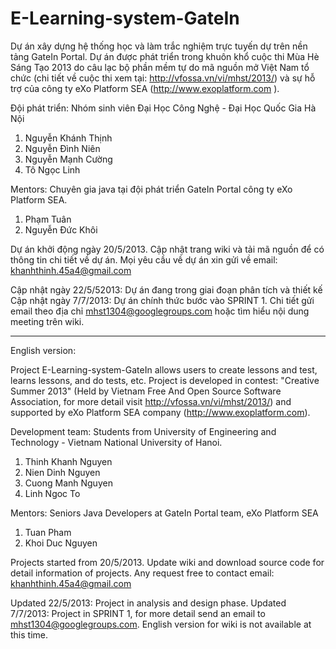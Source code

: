 E-Learning-system-GateIn
========================

Dự án xây dựng hệ thống học và làm trắc nghiệm trực tuyến dự trên nền tảng GateIn Portal. Dự án được phát triển trong 
khuôn khổ cuộc thi Mùa Hè Sáng Tạo 2013 do câu lạc bộ phần mềm tự do mã nguồn mở Việt Nam tổ chức (chi tiết về cuộc
thi xem tại: http://vfossa.vn/vi/mhst/2013/) và sự hỗ trợ của công ty eXo Platform SEA (http://www.exoplatform.com ).

Đội phát triển: Nhóm sinh viên Đại Học Công Nghệ - Đại Học Quốc Gia Hà Nội

1. Nguyễn Khánh Thịnh
2. Nguyễn Đình Niên
3. Nguyễn Mạnh Cường
4. Tô Ngọc Linh

Mentors: Chuyên gia java tại đội phát triển GateIn Portal công ty eXo Platform SEA.

1. Phạm Tuân
2. Nguyễn Đức Khôi

Dự án khởi động ngày 20/5/2013. Cập nhật trang wiki và tải mã nguồn để có thông tin chi tiết về dự án. Mọi yêu cầu
về dự án xin gửi về email: khanhthinh.45a4@gmail.com

Cập nhật ngày 22/5/52013: Dự án đang trong giai đoạn phân tích và thiết kế
Cập nhật ngày 7/7/2013: Dự án chính thức bước vào SPRINT 1. Chi tiết gửi email theo địa chỉ mhst1304@googlegroups.com
hoặc tìm hiểu nội dung meeting trên wiki.


------------------------------------------------------------------------------------------------------------------------

English version:

Project E-Learning-system-GateIn allows users to create lessons and test, learns lessons, and do tests, etc. Project is 
developed in contest: "Creative Summer 2013" (Held by Vietnam Free And Open Source Software Association, for more detail
visit http://vfossa.vn/vi/mhst/2013/) and supported by  eXo Platform SEA company (http://www.exoplatform.com).

Development team: Students from University of Engineering and Technology - Vietnam National University of Hanoi.
1. Thinh Khanh Nguyen
2. Nien Dinh Nguyen
3. Cuong Manh Nguyen
4. Linh Ngoc To

Mentors: Seniors Java Developers at GateIn Portal team, eXo Platform SEA

1. Tuan Pham
2. Khoi Duc Nguyen

Projects started from 20/5/2013. Update wiki and download source code for detail information of projects. Any request
free to contact email: khanhthinh.45a4@gmail.com

Updated 22/5/2013: Project in analysis and design phase.
Updated 7/7/2013: Project in SPRINT 1, for more detail send an email to mhst1304@googlegroups.com. 
English version for wiki is not available at this time. 


